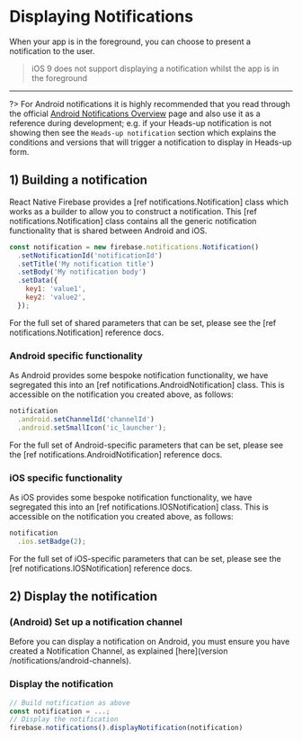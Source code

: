# Displaying Notifications

When your app is in the foreground, you can choose to present a notification to the user.

> iOS 9 does not support displaying a notification whilst the app is in the foreground

----

?> For Android notifications it is highly recommended that you read through the official [Android Notifications Overview](https://developer.android.com/guide/topics/ui/notifiers/notifications) page and also use it as a reference during development; e.g. if your Heads-up notification is not showing then see the `Heads-up notification` section which explains the conditions and versions that will trigger a notification to display in Heads-up form.


## 1) Building a notification

React Native Firebase provides a [ref notifications.Notification] class which works as a builder to allow you to construct a notification.  This [ref notifications.Notification] class contains all the generic notification functionality that is shared between Android and iOS.

```js
const notification = new firebase.notifications.Notification()
  .setNotificationId('notificationId')
  .setTitle('My notification title')
  .setBody('My notification body')
  .setData({
    key1: 'value1',
    key2: 'value2',
  });
```

For the full set of shared parameters that can be set, please see the [ref notifications.Notification] reference docs.

### Android specific functionality

As Android provides some bespoke notification functionality, we have segregated this into an [ref notifications.AndroidNotification] class.  This is accessible on the notification you created above, as follows:

```js
notification
  .android.setChannelId('channelId')
  .android.setSmallIcon('ic_launcher');
```

For the full set of Android-specific parameters that can be set, please see the [ref notifications.AndroidNotification] reference docs.

### iOS specific functionality

As iOS provides some bespoke notification functionality, we have segregated this into an [ref notifications.IOSNotification] class.  This is accessible on the notification you created above, as follows:

```js
notification
  .ios.setBadge(2);
```

For the full set of iOS-specific parameters that can be set, please see the [ref notifications.IOSNotification] reference docs.

## 2) Display the notification

### (Android) Set up a notification channel

Before you can display a notification on Android, you must ensure you have created a Notification Channel, as explained [here](version /notifications/android-channels).

### Display the notification

```js
// Build notification as above
const notification = ...;
// Display the notification
firebase.notifications().displayNotification(notification)
```
